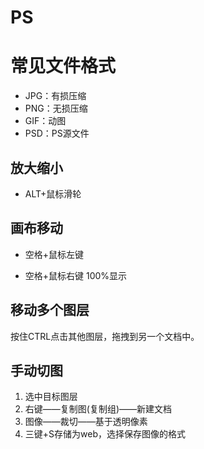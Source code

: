 # PS

# 常见文件格式

- JPG：有损压缩
- PNG：无损压缩
- GIF：动图
- PSD：PS源文件



## 放大缩小

- ALT+鼠标滑轮

## 画布移动

- 空格+鼠标左键

- 空格+鼠标右键    100%显示

## 移动多个图层

按住CTRL点击其他图层，拖拽到另一个文档中。



## 手动切图

1. 选中目标图层
2.  右键——复制图(复制组)——新建文档
3. 图像——裁切——基于透明像素
4. 三键+S存储为web，选择保存图像的格式